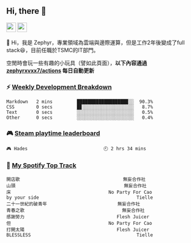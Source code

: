 <!--
**zephyrxvxx7/zephyrxvxx7** is a ✨ _special_ ✨ repository because its `README.md` (this file) appears on your GitHub profile.

Here are some ideas to get you started:

- 🔭 I’m currently working on ...
- 🌱 I’m currently learning ...
- 👯 I’m looking to collaborate on ...
- 🤔 I’m looking for help with ...
- 💬 Ask me about ...
- 📫 How to reach me: ...
- 😄 Pronouns: ...
- ⚡ Fun fact: ...
-->

## Hi, there 👋

<a href="https://www.instagram.com/zephyrxvxx7/"><img src="https://img.shields.io/badge/instagram-3f729b?&style=for-the-badge&logo=instagram&logoColor=white" height=25></a>
<a href="https://zephyrxvxx7.me/"><img src="https://img.shields.io/badge/blog-gray?&style=for-the-badge&logo=hexo&logoColor=white" height=25></a>

👋 Hi，我是 Zephyr，專業領域為雲端與邊際運算，但是工作2年後變成了full stack😆，目前任職於TSMC的IT部門。

空閒時會玩一些有趣的小玩具（譬如此頁面），**以下內容通過 [zephyrxvxx7/actions](https://github.com/zephyrxvxx7/zephyrxvxx7/actions) 每日自動更新**

### ⚡ [Weekly Development Breakdown](https://gist.github.com/zephyrxvxx7/ee1787313f0772b51494d051b5edde7f)

<!-- code_time start -->

```text
Markdown   2 mins         ██████████████████▉░░  90.3%
CSS        0 secs         █▊░░░░░░░░░░░░░░░░░░░   8.7%
Text       0 secs         ░░░░░░░░░░░░░░░░░░░░░   0.5%
Other      0 secs         ░░░░░░░░░░░░░░░░░░░░░   0.4%
```

<!-- code_time end -->

### 🎮 [Steam playtime leaderboard](https://gist.github.com/zephyrxvxx7/f77b8978877f959b69d84723c43a4a64)

<!-- steam_time start -->

```text
🎮 Hades                            🕘 2 hrs 34 mins
```

<!-- steam_time end -->

### 🎵 [My Spotify Top Track](https://gist.github.com/zephyrxvxx7/fe159fde5ec9ebea27e03dd63a71e78f)

<!-- spotify_track start -->

```text
開店歌                                      無妄合作社
山頭                                        無妄合作社
床                                    No Party For Cao
by your side                                    Tielle
二十一世紀的破青年                          無妄合作社
青春之歌                                    無妄合作社
感謝勞力                                  Flesh Juicer
但                                    No Party For Cao
打開太陽                                  Flesh Juicer
BLESSLESS                                       Tielle
```

<!-- spotify_track end -->
